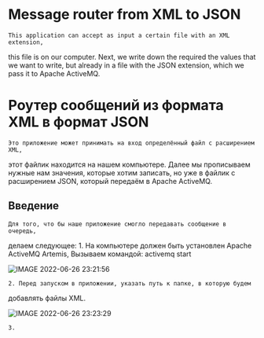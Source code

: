 # Message router from XML to JSON

    This application can accept as input a certain file with an XML extension,
this file is on our computer. Next, we write down the required the values that
we want to write, but already in a file with the JSON extension, which we pass
it to Apache ActiveMQ.


# Роутер сообщений из формата XML в формат JSON
    
    Это приложение может принимать на вход определённый файл с расширением XML,
этот файлик находится на нашем компьютере. Далее мы прописываем нужные нам 
значения, которые хотим записать, но уже в файлик с расширением JSON, который 
передаём в Apache ActiveMQ.


## Введение

    Для того, что бы наше приложение смогло передавать сообщение в очередь, 
делаем следующее:
    1. На компьютере должен быть установлен Apache ActiveMQ Artemis, 
    Вызываем командой:  activemq start
    
![IMAGE 2022-06-26 23:21:56](https://user-images.githubusercontent.com/72036166/175832460-429fcdab-ee55-43a6-bb39-e71840dc7a83.jpg)
    
    2. Перед запуском в приложении, указать путь к папке, в которую будем 
добавлять файлы XML. 

![IMAGE 2022-06-26 23:23:29](https://user-images.githubusercontent.com/72036166/175832507-61d8fd5f-ab75-4459-80b0-e7cc4617312e.jpg)

    3. 

